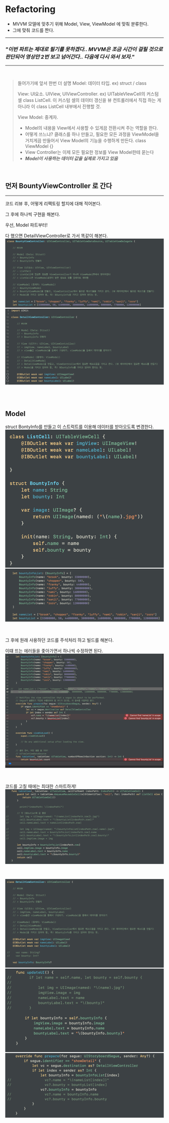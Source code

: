 # Refactoring
- MVVM 모델에 맞추기 위해 Model, View, ViewModel 에 맞춰 분류한다.
- 그에 맞춰 코드를 짠다.
---
### __*"이번 파트는 제대로 필기를 못하겠다.. MVVM은 조금 시간이 걸릴 것으로 판단되어 영상만 2번 보고 넘어간다.. 다음에 다시 와서 보자."*__
---
<br>

> 들어가기에 앞서 한번 더 설명
> Model: 데이터 타입. ex) struct / class
>
> View: UI요소. UIView, UIViewController. ex) UITableVIewCell의 커스텀 셀 class ListCell. 이 커스텀 셀의 데이터 갱신을 뷰 컨트롤러에서 직접 하는 게 아니라 이 class ListCell 내부에서 진행할 것. 
>
> View Model: 중계자. 
> - Model의 내용을 View에서 사용할 수 있게끔 전환시켜 주는 역할을 한다.
> - 어떻게 쓰느냐? 클래스를 하나 만들고, 필요한 모든 과정을 ViewModel을 거치게끔 만들어서 View Model의 기능을 수행하게 만든다. class ViewModel {}
> - View Controller는 이제 모든 필요한 정보를 View Model한테 묻는다
> - __*Model이 사용하는 데이터 값을 실제로 가지고 있음*__ 


<br>

## 먼저 BountyViewController 로 간다
---

코드 리뷰 후, 어떻게 리팩토링 할지에 대해 적어본다. 

그 후에 하나씩 구현을 해본다.

우선, Model 파트부터!

다 했으면 DetailViewController로 가서 똑같이 해본다.
![designPatterEx10](./designPatterEx10.png)
![designPatterEx11](./designPatterEx11.png)

<br><br>

## Model
struct BontyInfo를 만들고 이 스트럭트를 이용해 데이터를 받아오도록 변경한다.
![designPatterEx13](./designPatterEx13.png)
![designPatterEx12](./designPatterEx12.png)

<br>

그 후에 원래 사용하던 코드를 주석처리 하고 빌드를 해본다. 

이떄 뜨는 에러들을 좇아가면서 하나씩 수정하면 된다.
![designPatterEx14](./designPatterEx14.png)

<br>

코드를 고칠 때에는 최대한 스마트하게!
![designPatterEx15](./designPatterEx15.png)

<br>

![designPatterEx16](./designPatterEx16.png)
![designPatterEx17](./designPatterEx17.png)
![designPatterEx18](./designPatterEx18.png)

